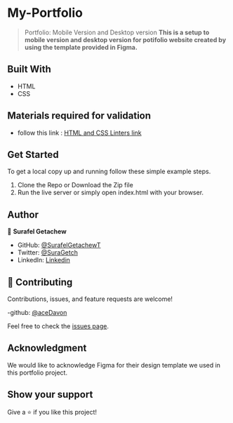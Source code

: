 # My-Portfolio

> Portfolio: Mobile Version and Desktop version
> **This is a setup to mobile version and desktop version for potifolio website created by using the template provided in Figma.**

## Built With

- HTML
- CSS

## Materials required for validation

- follow this link :
  [HTML and CSS Linters link](https://github.com/microverseinc/linters-config/tree/master/html-css)

## Get Started

To get a local copy up and running follow these simple example steps.

1. Clone the Repo or Download the Zip file
2. Run the live server or simply open index.html with your browser.

## Author

👤 **Surafel Getachew**

- GitHub: [@SurafelGetachewT](https://github.com/SurafelGetachewT)
- Twitter: [@SuraGetch](https://twitter.com/SuraGetch)
- LinkedIn: [Linkedin](https://www.linkedin.com/in/surafel-getachew-80155b187/)

## 🤝 Contributing

Contributions, issues, and feature requests are welcome!

-github: [@aceDavon](https://github.com/aceDavon)

Feel free to check the [issues page](../../issues/).

## Acknowledgment

We would like to acknowledge Figma for their design template we used in this portfolio project.

## Show your support

Give a ⭐️ if you like this project!
